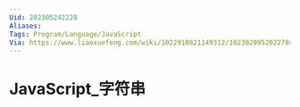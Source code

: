 ```yaml
---
Uid: 202305242228
Aliases: 
Tags: Program/Language/JavaScript 
Via: https://www.liaoxuefeng.com/wiki/1022910821149312/1023020952022784
---
```

# JavaScript_字符串
